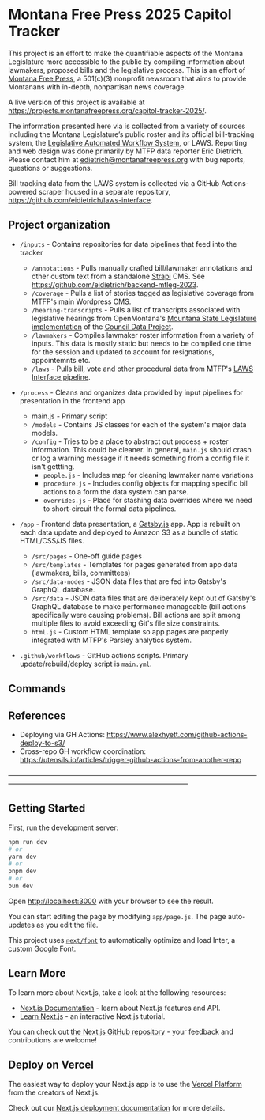 # Montana Free Press 2025 Capitol Tracker

This project is an effort to make the quantifiable aspects of the Montana Legislature more accessible to the public by compiling information about lawmakers, proposed bills and the legislative process. This is an effort of [Montana Free Press](http://montanafreepress.org/), a 501(c)(3) nonprofit newsroom that aims to provide Montanans with in-depth, nonpartisan news coverage.

A live version of this project is available at https://projects.montanafreepress.org/capitol-tracker-2025/.

The information presented here via is collected from a variety of sources including the Montana Legislature’s public roster and its official bill-tracking system, the [Legislative Automated Workflow System](http://laws.leg.mt.gov/legprd/law0203w$.startup?P_SESS=20211), or LAWS. Reporting and web design was done primarily by MTFP data reporter Eric Dietrich. Please contact him at edietrich@montanafreepress.org with bug reports, questions or suggestions.

Bill tracking data from the LAWS system is collected via a GitHub Actions-powered scraper housed in a separate repository, https://github.com/eidietrich/laws-interface.

## Project organization

- `/inputs` - Contains repositories for data pipelines that feed into the tracker
    - `/annotations` - Pulls manually crafted bill/lawmaker annotations and other custom text from a standalone [Strapi](https://strapi.io/) CMS. See https://github.com/eidietrich/backend-mtleg-2023.
    - `/coverage` - Pulls a list of stories tagged as legislative coverage from MTFP's main Wordpress CMS.
    - `/hearing-transcripts` - Pulls a list of transcripts associated with legislative hearings from OpenMontana's [Mountana State Legislature implementation](https://www.openmontana.org/montana-legislature-council-data-project/#/events) of the [Council Data Project](https://councildataproject.org/).
    - `/lawmakers` - Compiles lawmaker roster information from a variety of inputs. This data is mostly static but needs to be compiled one time for the session and updated to account for resignations, appointemnts etc.
    - `/laws` - Pulls bill, vote and other procedural data from MTFP's [LAWS Interface pipeline]( https://github.com/eidietrich/laws-interface).

- `/process` - Cleans and organizes data provided by input pipelines for presentation in the frontend app
    - main.js - Primary script
    - `/models` - Contains JS classes for each of the system's major data models.
    - `/config` - Tries to be a place to abstract out process + roster information. This could be cleaner. In general, `main.js` should crash or log a warning message if it needs something from a config file it isn't gettting.
        - `people.js` - Includes map for cleaning lawmaker name variations
        - `procedure.js` - Includes config objects for mapping specific bill actions to a form the data system can parse.
        - `overrides.js` - Place for stashing data overrides where we need to short-circuit the formal data pipelines.

- `/app` - Frontend data presentation, a [Gatsby.js](https://www.gatsbyjs.com/) app. App is rebuilt on each data update and deployed to Amazon S3 as a bundle of static HTML/CSS/JS files.
    - `/src/pages` - One-off guide pages
    - `/src/templates` - Templates for pages generated from app data (lawmakers, bills, committees)
    - `/src/data-nodes` - JSON data files that are fed into Gatsby's GraphQL database.
    - `/src/data` - JSON data files that are deliberately kept out of Gatsby's GraphQL database to make performance manageable (bill actions specifically were causing problems). Bill actions are split among multiple files to avoid exceeding Git's file size constraints.
    - `html.js` - Custom HTML template so app pages are properly integrated with MTFP's Parsley analytics system.
    
- `.github/workflows` - GitHub actions scripts. Primary update/rebuild/deploy script is `main.yml`.


## Commands


## References
- Deploying via GH Actions: https://www.alexhyett.com/github-actions-deploy-to-s3/
- Cross-repo GH workflow coordination: https://utensils.io/articles/trigger-github-actions-from-another-repo


––––––––––––––––––––––––––––––––––––––––––––––––––––––––––––––––––––––––––––––––––––––––––––––––––––––––––––––––––––––––––––

## Getting Started

First, run the development server:

```bash
npm run dev
# or
yarn dev
# or
pnpm dev
# or
bun dev
```

Open [http://localhost:3000](http://localhost:3000) with your browser to see the result.

You can start editing the page by modifying `app/page.js`. The page auto-updates as you edit the file.

This project uses [`next/font`](https://nextjs.org/docs/basic-features/font-optimization) to automatically optimize and load Inter, a custom Google Font.

## Learn More

To learn more about Next.js, take a look at the following resources:

- [Next.js Documentation](https://nextjs.org/docs) - learn about Next.js features and API.
- [Learn Next.js](https://nextjs.org/learn) - an interactive Next.js tutorial.

You can check out [the Next.js GitHub repository](https://github.com/vercel/next.js/) - your feedback and contributions are welcome!

## Deploy on Vercel

The easiest way to deploy your Next.js app is to use the [Vercel Platform](https://vercel.com/new?utm_medium=default-template&filter=next.js&utm_source=create-next-app&utm_campaign=create-next-app-readme) from the creators of Next.js.

Check out our [Next.js deployment documentation](https://nextjs.org/docs/deployment) for more details.
